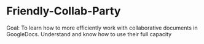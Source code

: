 # Friendly-Collab-Party

Goal: To learn how to more efficiently work with collaborative documents in GoogleDocs. Understand and know how to use their full capacity
